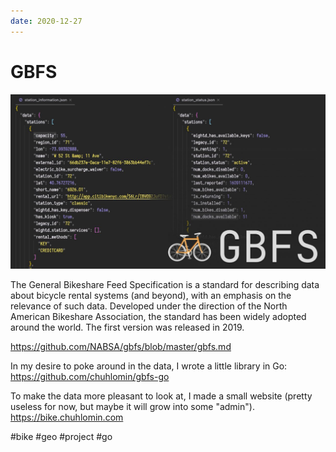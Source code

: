 ```yaml
---
date: 2020-12-27
---
```


# GBFS

![GBFS JSON example](../2020/gbfs.jpeg "GBFS JSON example")

The General Bikeshare Feed Specification is a standard for describing data about bicycle rental systems (and beyond), with an emphasis on the relevance of such data. Developed under the direction of the North American Bikeshare Association, the standard has been widely adopted around the world. The first version was released in 2019.

https://github.com/NABSA/gbfs/blob/master/gbfs.md

In my desire to poke around in the data, I wrote a little library in Go:
https://github.com/chuhlomin/gbfs-go

To make the data more pleasant to look at, I made a small website (pretty useless for now, but maybe it will grow into some "admin").
https://bike.chuhlomin.com

#bike #geo #project #go
